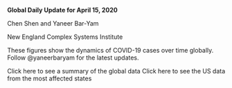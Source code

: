 **Global Daily Update for April 15, 2020**

Chen Shen and Yaneer Bar-Yam

New England Complex Systems Institute

These figures show the dynamics of COVID-19 cases over time globally. Follow @yaneerbaryam for the latest updates.

Click here to see a summary of the global data
Click here to see the US data from the most affected states
